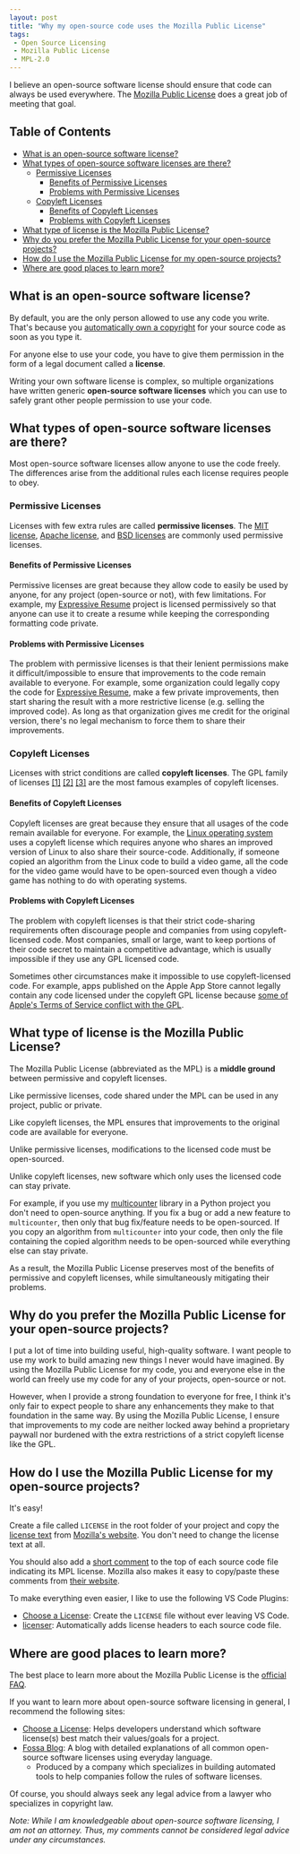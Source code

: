 ```yaml
---
layout: post
title: "Why my open-source code uses the Mozilla Public License"
tags:
 - Open Source Licensing
 - Mozilla Public License
 - MPL-2.0
---
```


I believe an open-source software license should ensure that code can always be
used everywhere. The [Mozilla Public
License](https://www.mozilla.org/en-US/MPL/) does a great job of meeting that
goal.

## Table of Contents <!-- omit in toc -->
- [What is an open-source software license?](#what-is-an-open-source-software-license)
- [What types of open-source software licenses are there?](#what-types-of-open-source-software-licenses-are-there)
  - [Permissive Licenses](#permissive-licenses)
    - [Benefits of Permissive Licenses](#benefits-of-permissive-licenses)
    - [Problems with Permissive Licenses](#problems-with-permissive-licenses)
  - [Copyleft Licenses](#copyleft-licenses)
    - [Benefits of Copyleft Licenses](#benefits-of-copyleft-licenses)
    - [Problems with Copyleft Licenses](#problems-with-copyleft-licenses)
- [What type of license is the Mozilla Public License?](#what-type-of-license-is-the-mozilla-public-license)
- [Why do you prefer the Mozilla Public License for your open-source projects?](#why-do-you-prefer-the-mozilla-public-license-for-your-open-source-projects)
- [How do I use the Mozilla Public License for my open-source projects?](#how-do-i-use-the-mozilla-public-license-for-my-open-source-projects)
- [Where are good places to learn more?](#where-are-good-places-to-learn-more)


## What is an open-source software license?
By default, you are the only person allowed to use any code you write. That's
because you [automatically own a
copyright](https://www.copyright.gov/registration/other-digital-content/) for
your source code as soon as you type it.

For anyone else to use your code, you have to give them permission in the form
of a legal document called a **license**.

Writing your own software license is complex, so multiple organizations have
written generic **open-source software licenses** which you can use to safely
grant other people permission to use your code.


## What types of open-source software licenses are there?
Most open-source software licenses allow anyone to use the code freely. The
differences arise from the additional rules each license requires people to
obey.


### Permissive Licenses
Licenses with few extra rules are called **permissive licenses**. The [MIT
license](https://choosealicense.com/licenses/mit/), [Apache
license](https://choosealicense.com/licenses/apache-2.0/), and [BSD
licenses](https://opensource.org/licenses/BSD-3-Clause) are commonly used
permissive licenses.

#### Benefits of Permissive Licenses
Permissive licenses are great because they allow code to easily be used by
anyone, for any project (open-source or not), with few limitations. For example,
my [Expressive Resume](https://github.com/thehale/expressive-resume) project is
licensed permissively so that anyone can use it to create a resume while keeping
the corresponding formatting code private.

#### Problems with Permissive Licenses
The problem with permissive licenses is that their lenient permissions make it
difficult/impossible to ensure that improvements to the code remain available to
everyone. For example, some organization could legally copy the code for
[Expressive Resume](https://github.com/thehale/expressive-resume), make a few
private improvements, then start sharing the result with a more restrictive
license (e.g. selling the improved code). As long as that organization gives me
credit for the original version, there's no legal mechanism to force them to
share their improvements.


### Copyleft Licenses
Licenses with strict conditions are called **copyleft licenses**. The GPL family
of licenses [[1]](https://choosealicense.com/licenses/lgpl-3.0/)
[[2]](https://choosealicense.com/licenses/gpl-3.0/)
[[3]](https://choosealicense.com/licenses/agpl-3.0/) are the most famous
examples of copyleft licenses.

#### Benefits of Copyleft Licenses
Copyleft licenses are great because they ensure that all usages of the code
remain available for everyone. For example, the [Linux operating
system](https://github.com/torvalds/linux) uses a copyleft license which
requires anyone who shares an improved version of Linux to also share their
source-code. Additionally, if someone copied an algorithm from the Linux code to
build a video game, all the code for the video game would have to be
open-sourced even though a video game has nothing to do with operating systems.

#### Problems with Copyleft Licenses
The problem with copyleft licenses is that their strict code-sharing
requirements often discourage people and companies from using copyleft-licensed
code. Most companies, small or large, want to keep portions of their code secret
to maintain a competitive advantage, which is usually impossible if they use any
GPL licensed code.

Sometimes other circumstances make it impossible to use copyleft-licensed code.
For example, apps published on the Apple App Store cannot legally contain any
code licensed under the copyleft GPL license because [some of Apple's Terms of
Service conflict with the
GPL](https://www.fsf.org/news/2010-05-app-store-compliance).


## What type of license is the Mozilla Public License?
The Mozilla Public License (abbreviated as the MPL) is a **middle ground**
between permissive and copyleft licenses.

Like permissive licenses, code shared under the MPL can be used in any project,
public or private.

Like copyleft licenses, the MPL ensures that improvements to the original code
are available for everyone.

Unlike permissive licenses, modifications to the licensed code must be
open-sourced.

Unlike copyleft licenses, new software which only uses the licensed code can
stay private.

For example, if you use my
[multicounter](https://github.com/thehale/multicounter) library in a Python
project you don't need to open-source anything. If you fix a bug or add a new
feature to `multicounter`, then only that bug fix/feature needs to be
open-sourced. If you copy an algorithm from `multicounter` into your code, then
only the file containing the copied algorithm needs to be open-sourced while
everything else can stay private.

As a result, the Mozilla Public License preserves most of the benefits of
permissive and copyleft licenses, while simultaneously mitigating their
problems.

## Why do you prefer the Mozilla Public License for your open-source projects?
I put a lot of time into building useful, high-quality software. I want people
to use my work to build amazing new things I never would have imagined. By using
the Mozilla Public License for my code, you and everyone else in the world can
freely use my code for any of your projects, open-source or not.

However, when I provide a strong foundation to everyone for free, I think it's
only fair to expect people to share any enhancements they make to that
foundation in the same way. By using the Mozilla Public License, I ensure that
improvements to my code are neither locked away behind a proprietary paywall nor
burdened with the extra restrictions of a strict copyleft license like the GPL.

## How do I use the Mozilla Public License for my open-source projects?
It's easy!

Create a file called `LICENSE` in the root folder of your project and copy the
[license text](https://www.mozilla.org/media/MPL/2.0/index.48a3fe23ed13.txt)
from [Mozilla's website](https://www.mozilla.org/en-US/MPL/). You don't need to
change the license text at all.

You should also add a [short
comment](https://www.mozilla.org/en-US/MPL/headers/) to the top of each source
code file indicating its MPL license. Mozilla also makes it easy to copy/paste
these comments from [their website](https://www.mozilla.org/en-US/MPL/headers/).

To make everything even easier, I like to use the following VS Code Plugins:
 - [Choose a
   License](https://marketplace.visualstudio.com/items?itemName=ultram4rine.vscode-choosealicense):
   Create the `LICENSE` file without ever leaving VS Code.
 - [licenser](https://marketplace.visualstudio.com/items?itemName=ymotongpoo.licenser):
   Automatically adds license headers to each source code file.

## Where are good places to learn more?
The best place to learn more about the Mozilla Public License is the [official
FAQ](https://www.mozilla.org/en-US/MPL/2.0/FAQ/).

If you want to learn more about open-source software licensing in general, I
recommend the following sites:
 - [Choose a License](https://choosealicense.com/): Helps developers understand
   which software license(s) best match their values/goals for a project.
 - [Fossa Blog](https://fossa.com/blog/): A blog with detailed explanations of
   all common open-source software licenses using everyday language.
    - Produced by a company which specializes in building automated tools to
      help companies follow the rules of software licenses.

Of course, you should always seek any legal advice from a lawyer who specializes
in copyright law.

*Note: While I am knowledgeable about open-source software licensing, I am not
an attorney. Thus, my comments cannot be considered legal advice under any
circumstances.*
